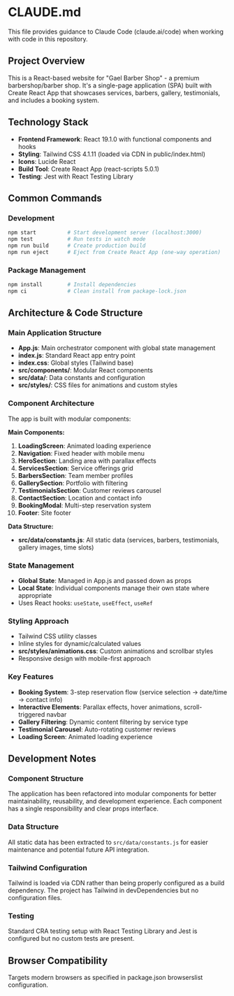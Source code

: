 # CLAUDE.md

This file provides guidance to Claude Code (claude.ai/code) when working with code in this repository.

## Project Overview

This is a React-based website for "Gael Barber Shop" - a premium barbershop/barber shop. It's a single-page application (SPA) built with Create React App that showcases services, barbers, gallery, testimonials, and includes a booking system.

## Technology Stack

- **Frontend Framework**: React 19.1.0 with functional components and hooks
- **Styling**: Tailwind CSS 4.1.11 (loaded via CDN in public/index.html)
- **Icons**: Lucide React
- **Build Tool**: Create React App (react-scripts 5.0.1)
- **Testing**: Jest with React Testing Library

## Common Commands

### Development
```bash
npm start          # Start development server (localhost:3000)
npm test           # Run tests in watch mode  
npm run build      # Create production build
npm run eject      # Eject from Create React App (one-way operation)
```

### Package Management
```bash
npm install        # Install dependencies
npm ci             # Clean install from package-lock.json
```

## Architecture & Code Structure

### Main Application Structure
- **App.js**: Main orchestrator component with global state management
- **index.js**: Standard React app entry point
- **index.css**: Global styles (Tailwind base)
- **src/components/**: Modular React components
- **src/data/**: Data constants and configuration
- **src/styles/**: CSS files for animations and custom styles

### Component Architecture
The app is built with modular components:

**Main Components:**
1. **LoadingScreen**: Animated loading experience
2. **Navigation**: Fixed header with mobile menu
3. **HeroSection**: Landing area with parallax effects
4. **ServicesSection**: Service offerings grid
5. **BarbersSection**: Team member profiles  
6. **GallerySection**: Portfolio with filtering
7. **TestimonialsSection**: Customer reviews carousel
8. **ContactSection**: Location and contact info
9. **BookingModal**: Multi-step reservation system
10. **Footer**: Site footer

**Data Structure:**
- **src/data/constants.js**: All static data (services, barbers, testimonials, gallery images, time slots)

### State Management
- **Global State**: Managed in App.js and passed down as props
- **Local State**: Individual components manage their own state where appropriate
- Uses React hooks: `useState`, `useEffect`, `useRef`

### Styling Approach
- Tailwind CSS utility classes
- Inline styles for dynamic/calculated values
- **src/styles/animations.css**: Custom animations and scrollbar styles
- Responsive design with mobile-first approach

### Key Features
- **Booking System**: 3-step reservation flow (service selection → date/time → contact info)
- **Interactive Elements**: Parallax effects, hover animations, scroll-triggered navbar
- **Gallery Filtering**: Dynamic content filtering by service type
- **Testimonial Carousel**: Auto-rotating customer reviews
- **Loading Screen**: Animated loading experience

## Development Notes

### Component Structure
The application has been refactored into modular components for better maintainability, reusability, and development experience. Each component has a single responsibility and clear props interface.

### Data Structure
All static data has been extracted to `src/data/constants.js` for easier maintenance and potential future API integration.

### Tailwind Configuration
Tailwind is loaded via CDN rather than being properly configured as a build dependency. The project has Tailwind in devDependencies but no configuration files.

### Testing
Standard CRA testing setup with React Testing Library and Jest is configured but no custom tests are present.

## Browser Compatibility
Targets modern browsers as specified in package.json browserslist configuration.